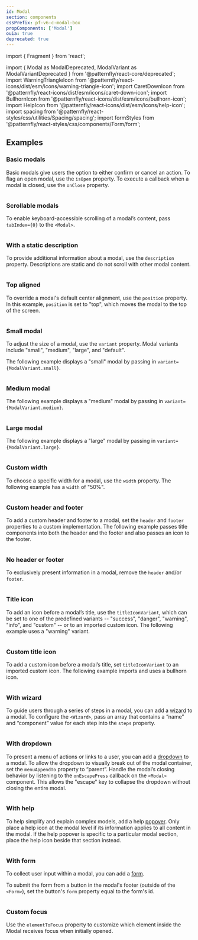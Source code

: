 ```yaml
---
id: Modal
section: components
cssPrefix: pf-v6-c-modal-box
propComponents: ['Modal']
ouia: true
deprecated: true
---
```


import { Fragment } from 'react';

import { Modal as ModalDeprecated, ModalVariant as ModalVariantDeprecated } from '@patternfly/react-core/deprecated';
import WarningTriangleIcon from '@patternfly/react-icons/dist/esm/icons/warning-triangle-icon';
import CaretDownIcon from '@patternfly/react-icons/dist/esm/icons/caret-down-icon';
import BullhornIcon from '@patternfly/react-icons/dist/esm/icons/bullhorn-icon';
import HelpIcon from '@patternfly/react-icons/dist/esm/icons/help-icon';
import spacing from '@patternfly/react-styles/css/utilities/Spacing/spacing';
import formStyles from '@patternfly/react-styles/css/components/Form/form';

## Examples

### Basic modals

Basic modals give users the option to either confirm or cancel an action. To flag an open modal, use the `isOpen` property. To execute a callback when a modal is closed, use the `onClose` property.

```ts file="./ModalBasic.tsx"

```

### Scrollable modals

To enable keyboard-accessible scrolling of a modal’s content, pass `tabIndex={0}` to the `<Modal>`.

```ts file="ModalWithOverflowingContent.tsx"

```

### With a static description

To provide additional information about a modal, use the `description` property. Descriptions are static and do not scroll with other modal content.

```ts file="./ModalWithDescription.tsx"

```

### Top aligned

To override a modal's default center alignment, use the `position` property. In this example, `position` is set to "top", which moves the modal to the top of the screen.

```ts file="./ModalTopAligned.tsx"

```

### Small modal

To adjust the size of a modal, use the `variant` property. Modal variants include "small", "medium", "large", and "default".

The following example displays a "small" modal by passing in `variant={ModalVariant.small}`.

```ts file="./ModalSmall.tsx"

```

### Medium modal

The following example displays a "medium" modal by passing in `variant={ModalVariant.medium}`.

```ts file="./ModalMedium.tsx"

```

### Large modal

The following example displays a "large" modal by passing in `variant={ModalVariant.large}`.

```ts file="./ModalLarge.tsx"

```

### Custom width

To choose a specific width for a modal, use the `width` property. The following example has a `width` of "50%".

```ts file="./ModalCustomWidth.tsx"

```

### Custom header and footer

To add a custom header and footer to a modal, set the `header` and `footer` properties to a custom implementation. The following example passes title components into both the header and the footer and also passes an icon to the footer.

```ts file="./ModalCustomHeaderFooter.tsx"

```

### No header or footer

To exclusively present information in a modal, remove the `header` and/or `footer`.

```ts file="./ModalNoHeaderFooter.tsx"

```

### Title icon

To add an icon before a modal’s title, use the `titleIconVariant`, which can be set to one of the predefined variants -- "success", "danger", "warning", "info", and "custom" -- or to an imported custom icon. The following example uses a "warning" variant.

```ts file="./ModalTitleIcon.tsx"

```

### Custom title icon

To add a custom icon before a modal’s title, set `titleIconVariant` to an imported custom icon. The following example imports and uses a bullhorn icon.

```ts file="./ModalCustomTitleIcon.tsx"

```

### With wizard

To guide users through a series of steps in a modal, you can add a [wizard](/components/wizard) to a modal. To configure the `<Wizard>`, pass an array that contains a “name” and “component” value for each step into the `steps` property.

```ts file="./ModalWithWizard.tsx"

```

### With dropdown

To present a menu of actions or links to a user, you can add a [dropdown](/components/dropdown) to a modal. To allow the dropdown to visually break out of the modal container, set the `menuAppendTo` property to “parent”. Handle the modal’s closing behavior by listening to the `onEscapePress` callback on the `<Modal>` component. This allows the "escape" key to collapse the dropdown without closing the entire modal.

```ts file="./ModalWithDropdown.tsx"

```

### With help

To help simplify and explain complex models, add a help [popover](/components/popover). Only place a help icon at the modal level if its information applies to all content in the modal. If the help popover is specific to a particular modal section, place the help icon beside that section instead.

```ts file="./ModalWithHelp.tsx"

```

### With form

To collect user input within a modal, you can add a [form](/components/form).

To submit the form from a button in the modal's footer (outside of the `<Form>`), set the button's `form` property equal to the form's id.

```ts file="ModalWithForm.tsx"

```

### Custom focus

Use the `elementToFocus` property to customize which element inside the Modal receives focus when initially opened.

```ts file="./ModalCustomFocus.tsx"

```
